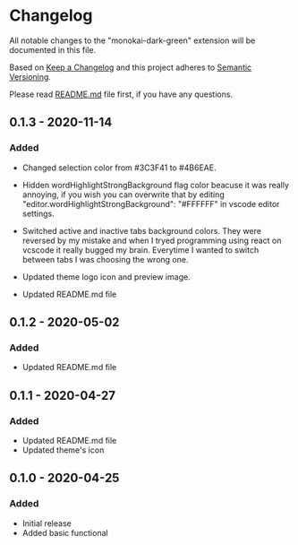 # Changelog

All notable changes to the "monokai-dark-green" extension will be documented in this file.

Based on [Keep a Changelog](http://keepachangelog.com/en/1.0.0/)
and this project adheres to [Semantic Versioning](http://semver.org/spec/v2.0.0.html).

Please read [README.md](./README.md "Need to read") file first, if you have any questions.

## **0.1.3** - 2020-11-14
### Added
- Changed selection color from #3C3F41 to #4B6EAE.

- Hidden wordHighlightStrongBackground flag color beacuse it was really annoying, if you wish you can overwrite that by editing "editor.wordHighlightStrongBackground": "#FFFFFF" in vscode editor settings.

- Switched active and inactive tabs background colors. They were reversed by my mistake and when I tryed programming using react on vcscode it really bugged my brain. Everytime I wanted to switch between tabs I was choosing the wrong one.

- Updated theme logo icon and preview image.

- Updated README.md file

## **0.1.2** - 2020-05-02
### Added
- Updated README.md file

## **0.1.1** - 2020-04-27
### Added
- Updated README.md file
- Updated theme's icon


## **0.1.0** - 2020-04-25
### Added
- Initial release
- Added basic functional

